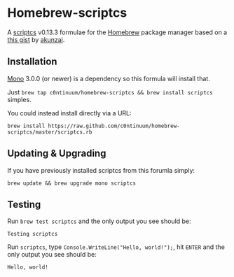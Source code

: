 # Homebrew-scriptcs

A [scriptcs](http://scriptcs.net/)
v0.13.3 formulae for the [Homebrew](http://brew.sh/)
package manager based on a [this gist](https://gist.github.com/akunzai/bbcac93646ca08bd8569)
by [akunzai](https://github.com/akunzai).

## Installation

[Mono](http://www.mono-project.com/) 3.0.0 (or newer) is a dependency
so this formula will install that.

Just `brew tap c0ntinuum/homebrew-scriptcs && brew install scriptcs` simples.

You could instead install directly via a URL:

```
brew install https://raw.github.com/c0ntinuum/homebrew-scriptcs/master/scriptcs.rb
```

## Updating & Upgrading

If you have previously installed scriptcs from this forumla simply:

```
brew update && brew upgrade mono scriptcs
```

## Testing

Run ```brew test scriptcs``` and the only output you see should be:

```
Testing scriptcs
```

Run ```scriptcs```,
type ```Console.WriteLine("Hello, world!");```,
hit ```ENTER```
and the only output you see should be:

```
Hello, world!
```

